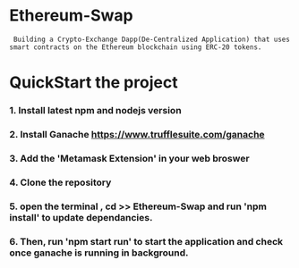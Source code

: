 # Ethereum-Swap
	 Building a Crypto-Exchange Dapp(De-Centralized Application) that uses smart contracts on the Ethereum blockchain using ERC-20 tokens.	 
#  QuickStart the project 

### 1. Install latest npm and nodejs version
### 2. Install Ganache https://www.trufflesuite.com/ganache
### 3. Add the 'Metamask Extension' in your web broswer
### 4. Clone the repository
### 5. open the terminal , cd >> Ethereum-Swap and run 'npm install' to update dependancies.
### 6. Then, run 'npm start run' to start the application and check once ganache is running in background.

